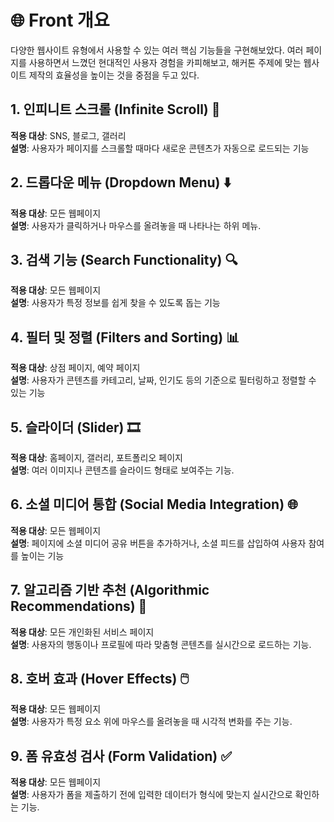 # 🌐 Front 개요

 다양한 웹사이트 유형에서 사용할 수 있는 여러 핵심 기능들을 구현해보았다. 여러 페이지를 사용하면서 느꼈던 현대적인 사용자 경험을 카피해보고, 해커톤 주제에 맞는 웹사이트 제작의 효율성을 높이는 것을 중점을 두고 있다.

## 1. 인피니트 스크롤 (Infinite Scroll) 🔄
**적용 대상**: SNS, 블로그, 갤러리  
**설명**: 사용자가 페이지를 스크롤할 때마다 새로운 콘텐츠가 자동으로 로드되는 기능

## 2. 드롭다운 메뉴 (Dropdown Menu) ⬇️
**적용 대상**: 모든 웹페이지  
**설명**: 사용자가 클릭하거나 마우스를 올려놓을 때 나타나는 하위 메뉴. 

## 3. 검색 기능 (Search Functionality) 🔍
**적용 대상**: 모든 웹페이지  
**설명**: 사용자가 특정 정보를 쉽게 찾을 수 있도록 돕는 기능

## 4. 필터 및 정렬 (Filters and Sorting) 📊
**적용 대상**: 상점 페이지, 예약 페이지  
**설명**: 사용자가 콘텐츠를 카테고리, 날짜, 인기도 등의 기준으로 필터링하고 정렬할 수 있는 기능

## 5. 슬라이더 (Slider) 🎞️
**적용 대상**: 홈페이지, 갤러리, 포트폴리오 페이지  
**설명**: 여러 이미지나 콘텐츠를 슬라이드 형태로 보여주는 기능.

## 6. 소셜 미디어 통합 (Social Media Integration) 🌐
**적용 대상**: 모든 웹페이지  
**설명**: 페이지에 소셜 미디어 공유 버튼을 추가하거나, 소셜 피드를 삽입하여 사용자 참여를 높이는 기능

## 7. 알고리즘 기반 추천 (Algorithmic Recommendations) 🤖
**적용 대상**: 모든 개인화된 서비스 페이지  
**설명**: 사용자의 행동이나 프로필에 따라 맞춤형 콘텐츠를 실시간으로 로드하는 기능.

## 8. 호버 효과 (Hover Effects) 🖱️
**적용 대상**: 모든 웹페이지  
**설명**: 사용자가 특정 요소 위에 마우스를 올려놓을 때 시각적 변화를 주는 기능.

## 9. 폼 유효성 검사 (Form Validation) ✅
**적용 대상**: 모든 웹페이지  
**설명**: 사용자가 폼을 제출하기 전에 입력한 데이터가 형식에 맞는지 실시간으로 확인하는 기능.





